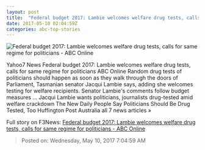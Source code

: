 ```yaml
---
layout: post
title:  "Federal budget 2017: Lambie welcomes welfare drug tests, calls for same regime for politicians - ABC Online"
date: 2017-05-10 02:04:59Z
categories: abc-top-stories
---
```


![Federal budget 2017: Lambie welcomes welfare drug tests, calls for same regime for politicians - ABC Online](http://www.abc.net.au/cm/rimage/389760-1x1-large.jpg?v=7)

Yahoo7 News Federal budget 2017: Lambie welcomes welfare drug tests, calls for same regime for politicians ABC Online Random drug tests of politicians should happen as soon as they walk through the doors of Parliament, Tasmanian senator Jacqui Lambie says, adding she welcomes testing for welfare recipients. Senator Lambie's comments follow budget measures ... Jacqui Lambie wants politicians, journalists drug-tested amid welfare crackdown The New Daily People Say Politicians Should Be Drug Tested, Too Huffington Post Australia all 7 news articles »


Full story on F3News: [Federal budget 2017: Lambie welcomes welfare drug tests, calls for same regime for politicians - ABC Online](http://www.f3nws.com/n/XjCZxH)

> Posted on: Wednesday, May 10, 2017 7:04:59 AM
